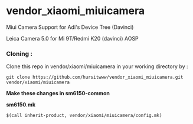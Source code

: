 # vendor_xiaomi_miuicamera
Miui Camera Support for Adi's Device Tree (Davinci)

Leica Camera 5.0 for Mi 9T/Redmi K20 (davinci) AOSP

### **Cloning :**

Clone this repo in vendor/xiaomi/miuicamera in your working directory by :


```
git clone https://github.com/hursitwww/vendor_xiaomi_miuicamera.git vendor/xiaomi/miuicamera
```

**Make these changes in sm6150-common**

**sm6150.mk**

```# MiuiCamera
$(call inherit-product, vendor/xiaomi/miuicamera/config.mk)
```
